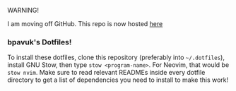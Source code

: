 WARNING!

I am moving off GitHub. This repo is now hosted [here](https://tangled.sh/did:plc:ab5inzxnpw4j2zvzlxupr5ut/bpavuk.term)

### bpavuk's Dotfiles!

To install these dotfiles, clone this repository (preferably into
`~/.dotfiles`), install GNU Stow, then type `stow <program-name>`. For Neovim,
that would be `stow nvim`. Make sure to read relevant READMEs inside every
dotfile directory to get a list of dependencies you need to install to make
this work!
